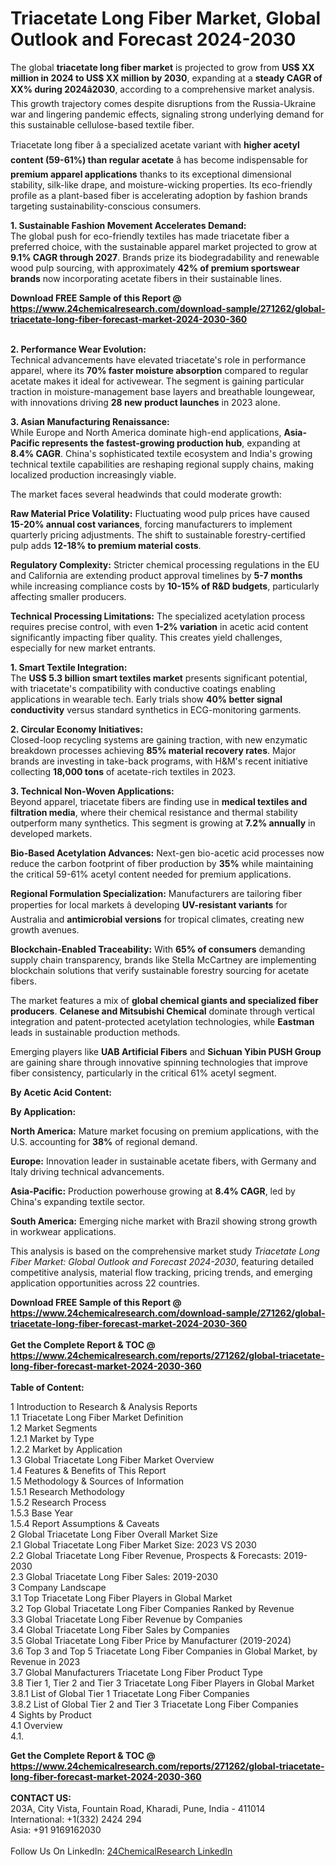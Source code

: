 <h1>Triacetate Long Fiber Market, Global Outlook and Forecast 2024-2030</h1><p>The global <strong>triacetate long fiber market</strong> is projected to grow from <strong>US$ XX million in 2024 to US$ XX million by 2030</strong>, expanding at a <strong>steady CAGR of XX% during 2024â2030</strong>, according to a comprehensive market analysis. This growth trajectory comes despite disruptions from the Russia-Ukraine war and lingering pandemic effects, signaling strong underlying demand for this sustainable cellulose-based textile fiber.</p><p>Triacetate long fiber â a specialized acetate variant with <strong>higher acetyl content (59-61%) than regular acetate</strong> â has become indispensable for <strong>premium apparel applications</strong> thanks to its exceptional dimensional stability, silk-like drape, and moisture-wicking properties. Its eco-friendly profile as a plant-based fiber is accelerating adoption by fashion brands targeting sustainability-conscious consumers.</p><p><strong>1. Sustainable Fashion Movement Accelerates Demand:</strong><br>
The global push for eco-friendly textiles has made triacetate fiber a preferred choice, with the sustainable apparel market projected to grow at <strong>9.1% CAGR through 2027</strong>. Brands prize its biodegradability and renewable wood pulp sourcing, with approximately <strong>42% of premium sportswear brands</strong> now incorporating acetate fibers in their sustainable lines.</p><div><b>Download FREE Sample of this Report @ 
            <a href="https://www.24chemicalresearch.com/download-sample/271262/global-triacetate-long-fiber-forecast-market-2024-2030-360">
            https://www.24chemicalresearch.com/download-sample/271262/global-triacetate-long-fiber-forecast-market-2024-2030-360</a></b></div><br><p><strong>2. Performance Wear Evolution:</strong><br>
Technical advancements have elevated triacetate's role in performance apparel, where its <strong>70% faster moisture absorption</strong> compared to regular acetate makes it ideal for activewear. The segment is gaining particular traction in moisture-management base layers and breathable loungewear, with innovations driving <strong>28 new product launches</strong> in 2023 alone.</p><p><strong>3. Asian Manufacturing Renaissance:</strong><br>
While Europe and North America dominate high-end applications, <strong>Asia-Pacific represents the fastest-growing production hub</strong>, expanding at <strong>8.4% CAGR</strong>. China's sophisticated textile ecosystem and India's growing technical textile capabilities are reshaping regional supply chains, making localized production increasingly viable.</p><p>The market faces several headwinds that could moderate growth:</p><p><strong>Raw Material Price Volatility:</strong> Fluctuating wood pulp prices have caused <strong>15-20% annual cost variances</strong>, forcing manufacturers to implement quarterly pricing adjustments. The shift to sustainable forestry-certified pulp adds <strong>12-18% to premium material costs</strong>.</p><p><strong>Regulatory Complexity:</strong> Stricter chemical processing regulations in the EU and California are extending product approval timelines by <strong>5-7 months</strong> while increasing compliance costs by <strong>10-15% of R&amp;D budgets</strong>, particularly affecting smaller producers.</p><p><strong>Technical Processing Limitations:</strong> The specialized acetylation process requires precise control, with even <strong>1-2% variation</strong> in acetic acid content significantly impacting fiber quality. This creates yield challenges, especially for new market entrants.</p><p><strong>1. Smart Textile Integration:</strong><br>
The <strong>US$ 5.3 billion smart textiles market</strong> presents significant potential, with triacetate's compatibility with conductive coatings enabling applications in wearable tech. Early trials show <strong>40% better signal conductivity</strong> versus standard synthetics in ECG-monitoring garments.</p><p><strong>2. Circular Economy Initiatives:</strong><br>
Closed-loop recycling systems are gaining traction, with new enzymatic breakdown processes achieving <strong>85% material recovery rates</strong>. Major brands are investing in take-back programs, with H&amp;M's recent initiative collecting <strong>18,000 tons</strong> of acetate-rich textiles in 2023.</p><p><strong>3. Technical Non-Woven Applications:</strong><br>
Beyond apparel, triacetate fibers are finding use in <strong>medical textiles and filtration media</strong>, where their chemical resistance and thermal stability outperform many synthetics. This segment is growing at <strong>7.2% annually</strong> in developed markets.</p><p><strong>Bio-Based Acetylation Advances:</strong> Next-gen bio-acetic acid processes now reduce the carbon footprint of fiber production by <strong>35%</strong> while maintaining the critical 59-61% acetyl content needed for premium applications.</p><p><strong>Regional Formulation Specialization:</strong> Manufacturers are tailoring fiber properties for local markets â developing <strong>UV-resistant variants</strong> for Australia and <strong>antimicrobial versions</strong> for tropical climates, creating new growth avenues.</p><p><strong>Blockchain-Enabled Traceability:</strong> With <strong>65% of consumers</strong> demanding supply chain transparency, brands like Stella McCartney are implementing blockchain solutions that verify sustainable forestry sourcing for acetate fibers.</p><p>The market features a mix of <strong>global chemical giants and specialized fiber producers</strong>. <strong>Celanese and Mitsubishi Chemical</strong> dominate through vertical integration and patent-protected acetylation technologies, while <strong>Eastman</strong> leads in sustainable production methods.</p><p>Emerging players like <strong>UAB Artificial Fibers</strong> and <strong>Sichuan Yibin PUSH Group</strong> are gaining share through innovative spinning technologies that improve fiber consistency, particularly in the critical 61% acetyl segment.</p><p><strong>By Acetic Acid Content:</strong></p><p><strong>By Application:</strong></p><p><strong>North America:</strong> Mature market focusing on premium applications, with the U.S. accounting for <strong>38%</strong> of regional demand.</p><p><strong>Europe:</strong> Innovation leader in sustainable acetate fibers, with Germany and Italy driving technical advancements.</p><p><strong>Asia-Pacific:</strong> Production powerhouse growing at <strong>8.4% CAGR</strong>, led by China's expanding textile sector.</p><p><strong>South America:</strong> Emerging niche market with Brazil showing strong growth in workwear applications.</p><p>This analysis is based on the comprehensive market study <em>Triacetate Long Fiber Market: Global Outlook and Forecast 2024-2030</em>, featuring detailed competitive analysis, material flow tracking, pricing trends, and emerging application opportunities across 22 countries.</p><div><b>Download FREE Sample of this Report @ 
            <a href="https://www.24chemicalresearch.com/download-sample/271262/global-triacetate-long-fiber-forecast-market-2024-2030-360">
            https://www.24chemicalresearch.com/download-sample/271262/global-triacetate-long-fiber-forecast-market-2024-2030-360</a></b></div><br><div><b>Get the Complete Report & TOC @ 
            <a href="https://www.24chemicalresearch.com/reports/271262/global-triacetate-long-fiber-forecast-market-2024-2030-360">
            https://www.24chemicalresearch.com/reports/271262/global-triacetate-long-fiber-forecast-market-2024-2030-360</a></b></div><br>
            <b>Table of Content:</b><p>1 Introduction to Research & Analysis Reports<br />
    1.1 Triacetate Long Fiber Market Definition<br />
    1.2 Market Segments<br />
        1.2.1 Market by Type<br />
        1.2.2 Market by Application<br />
    1.3 Global Triacetate Long Fiber Market Overview<br />
    1.4 Features & Benefits of This Report<br />
    1.5 Methodology & Sources of Information<br />
        1.5.1 Research Methodology<br />
        1.5.2 Research Process<br />
        1.5.3 Base Year<br />
        1.5.4 Report Assumptions & Caveats<br />
2 Global Triacetate Long Fiber Overall Market Size<br />
    2.1 Global Triacetate Long Fiber Market Size: 2023 VS 2030<br />
    2.2 Global Triacetate Long Fiber Revenue, Prospects & Forecasts: 2019-2030<br />
    2.3 Global Triacetate Long Fiber Sales: 2019-2030<br />
3 Company Landscape<br />
    3.1 Top Triacetate Long Fiber Players in Global Market<br />
    3.2 Top Global Triacetate Long Fiber Companies Ranked by Revenue<br />
    3.3 Global Triacetate Long Fiber Revenue by Companies<br />
    3.4 Global Triacetate Long Fiber Sales by Companies<br />
    3.5 Global Triacetate Long Fiber Price by Manufacturer (2019-2024)<br />
    3.6 Top 3 and Top 5 Triacetate Long Fiber Companies in Global Market, by Revenue in 2023<br />
    3.7 Global Manufacturers Triacetate Long Fiber Product Type<br />
    3.8 Tier 1, Tier 2 and Tier 3 Triacetate Long Fiber Players in Global Market<br />
        3.8.1 List of Global Tier 1 Triacetate Long Fiber Companies<br />
        3.8.2 List of Global Tier 2 and Tier 3 Triacetate Long Fiber Companies<br />
4 Sights by Product<br />
    4.1 Overview<br />
        4.1.</p><div><b>Get the Complete Report & TOC @ 
            <a href="https://www.24chemicalresearch.com/reports/271262/global-triacetate-long-fiber-forecast-market-2024-2030-360">
            https://www.24chemicalresearch.com/reports/271262/global-triacetate-long-fiber-forecast-market-2024-2030-360</a></b></div><br><b>CONTACT US:</b><br>
            203A, City Vista, Fountain Road, Kharadi, Pune, India - 411014<br>
            International: +1(332) 2424 294<br>
            Asia: +91 9169162030 <br><br>
            Follow Us On LinkedIn: <a href="https://www.linkedin.com/company/24chemicalresearch/">24ChemicalResearch LinkedIn</a>